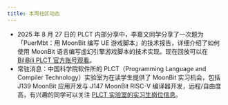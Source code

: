 ```yaml
---
title: 本周社区动态
---
```


- 2025 年 8 月 27 日的 PLCT 内部分享中，李嘉文同学分享了一次题为「PuerMbt：用 MoonBit 编写 UE 游戏脚本」的技术报告，详细介绍了如何使用 MoonBit 语言编写虚幻引擎游戏脚本的技术实现。现在回放可以在 [BiliBili PLCT 官方账号观看](https://www.bilibili.com/video/BV1eVhZzmEjd/)。
- 常驻消息：中国科学院软件所的 PLCT（Programming Language and Compiler Technology）实验室为在读学生提供了 MoonBit 实习机会，包括 J139 MoonBit 应用开发与 J147 MoonBit RISC-V 编译器开发，远程/自由度高，有兴趣的同学可以关注 [PLCT 实验室的实习生岗位信息](https://github.com/plctlab/weloveinterns/blob/master/open-internships.md)。
